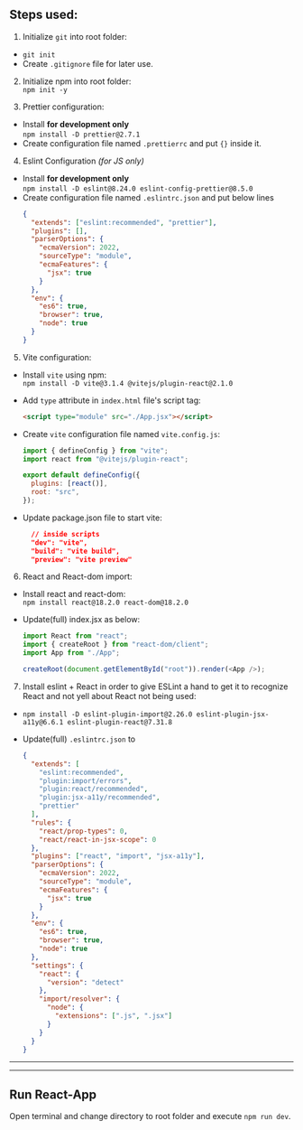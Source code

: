 ## Steps used:

1. Initialize `git` into root folder:

- `git init`
- Create `.gitignore` file for later use.

2. Initialize npm into root folder:  
   `npm init -y`

3. Prettier configuration:

- Install **for development only**  
   `npm install -D prettier@2.7.1`
- Create configuration file named `.prettierrc` and put `{}` inside it.

4. Eslint Configuration _(for JS only)_

- Install **for development only**  
  `npm install -D eslint@8.24.0 eslint-config-prettier@8.5.0`
- Create configuration file named `.eslintrc.json` and put below lines
  ```json
  {
    "extends": ["eslint:recommended", "prettier"],
    "plugins": [],
    "parserOptions": {
      "ecmaVersion": 2022,
      "sourceType": "module",
      "ecmaFeatures": {
        "jsx": true
      }
    },
    "env": {
      "es6": true,
      "browser": true,
      "node": true
    }
  }
  ```

5. Vite configuration:

- Install `vite` using npm:  
  `npm install -D vite@3.1.4 @vitejs/plugin-react@2.1.0`
- Add `type` attribute in `index.html` file's script tag:
  ```html
  <script type="module" src="./App.jsx"></script>
  ```
- Create `vite` configuration file named `vite.config.js`:

  ```js
  import { defineConfig } from "vite";
  import react from "@vitejs/plugin-react";

  export default defineConfig({
    plugins: [react()],
    root: "src",
  });
  ```

- Update package.json file to start vite:
  ```json
    // inside scripts
    "dev": "vite",
    "build": "vite build",
    "preview": "vite preview"
  ```

6. React and React-dom import:

- Install react and react-dom:  
  `npm install react@18.2.0 react-dom@18.2.0`

- Update(full) index.jsx as below:

  ```js
  import React from "react";
  import { createRoot } from "react-dom/client";
  import App from "./App";

  createRoot(document.getElementById("root")).render(<App />);
  ```

7. Install eslint + React in order to give ESLint a hand to get it to recognize React and not yell about React not being used:

- `npm install -D eslint-plugin-import@2.26.0 eslint-plugin-jsx-a11y@6.6.1 eslint-plugin-react@7.31.8`

- Update(full) `.eslintrc.json` to
  ```json
  {
    "extends": [
      "eslint:recommended",
      "plugin:import/errors",
      "plugin:react/recommended",
      "plugin:jsx-a11y/recommended",
      "prettier"
    ],
    "rules": {
      "react/prop-types": 0,
      "react/react-in-jsx-scope": 0
    },
    "plugins": ["react", "import", "jsx-a11y"],
    "parserOptions": {
      "ecmaVersion": 2022,
      "sourceType": "module",
      "ecmaFeatures": {
        "jsx": true
      }
    },
    "env": {
      "es6": true,
      "browser": true,
      "node": true
    },
    "settings": {
      "react": {
        "version": "detect"
      },
      "import/resolver": {
        "node": {
          "extensions": [".js", ".jsx"]
        }
      }
    }
  }
  ```

---

---

## Run React-App

Open terminal and change directory to root folder and execute `npm run dev`.

